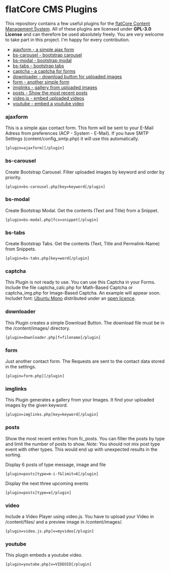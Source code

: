 # flatCore CMS Plugins

This repository contains a few useful plugins for the [flatCore Content Management System](https://github.com/flatCore/flatCore-CMS). All of these plugins are licensed under __GPL-3.0 License__ and can therefore be used absolutely freely. You are very welcome to take part in this project. I'm happy for every contribution.

* [ajaxform - a simple ajax form](#ajaxform)
* [bs-carousel - bootstrap carousel](#bs-carousel)
* [bs-modal - bootstrap modal](#bs-modal)
* [bs-tabs - bootstrap tabs](#bs-tabs)
* [captcha - a captcha for forms](#captcha)
* [downloader - download button for uploaded images](#downloader)
* [form - another simple form](#form)
* [imglinks - gallery from uploaded images](#imglinks)
* [posts - Show the most recent posts](#posts)
* [video.js - embed uploaded videos](#video)
* [youtube - embed a youtube video](#youtube)


### ajaxform
This is a simple ajax contact form. This form will be sent to your E-Mail Adress from preferences (ACP - System - E-Mail). If you have SMTP Settings (content/config_smtp.php) it will use this automatically.

```[plugin=ajaxform][/plugin]```

### bs-carousel
Create Bootstrap Carousel. Filter uploaded images by keyword and order by priority.

```[plugin=bs-carousel.php]key=keyword[/plugin]```

### bs-modal
Create Bootstrap Modal. Get the contents (Text and Title) from a Snippet.

```[plugin=bs-modal.php]fcs=snippet[/plugin]```

### bs-tabs
Create Bootstrap Tabs. Get the contents (Text, Title and Permalink-Name) from Snippets.

```[plugin=bs-tabs.php]key=word[/plugin]```

### captcha
This Plugin is not ready to use. You can use this Captcha in your Forms. Include the file captcha_calc.php for Math-Based Captcha or captcha_img.php for Image-Based Captcha. An example will appear soon. Includet font: [Ubuntu Mono](https://design.ubuntu.com/font/) distributed under an [open licence](http://www.ubuntu.com/legal/terms-and-policies/font-licence).

### downloader
This Plugin creates a simple Download Button. The download file must be in the /content/images/ directory.

```[plugin=downloader.php]f=filename[/plugin]```

### form
Just another contact form. The Requests are sent to the contact data stored in the settings.

```[plugin=form.php][/plugin]```

### imglinks
This Plugin generates a gallery from your Images. It find your uploaded images by the given keyword.

```[plugin=imglinks.php]key=keyword[/plugin]```

### posts
Show the most recent entries from fc_posts. You can filter the posts by type and limit the number of posts to show. *Note:* You should not mix post type event with other types. This would end up with unexpected results in the sorting.

Display 6 posts of type message, image and file

```[plugin=posts]type=m-i-f&limit=6[/plugin]```

Display the next three upcoming events

```[plugin=posts]type=e[/plugin]```

### video
Include a Video Player using video.js. You have to upload your Video in /content/files/ and a preview image in /content/images/.

```[plugin=video.js.php]v=myvideo[/plugin]```

### youtube
This plugin embeds a youtube video.

```[plugin=youtube.php]v=VIDEOID[/plugin]```